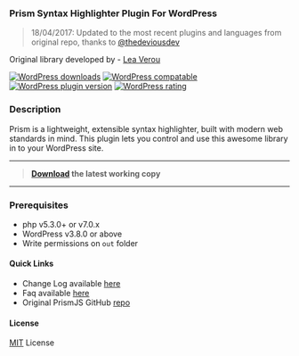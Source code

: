 ### Prism Syntax Highlighter Plugin For WordPress

> 18/04/2017: Updated to the most recent plugins and languages from original repo, thanks to [@thedeviousdev](https://github.com/thedeviousdev) 

Original library developed by - [Lea Verou](https://github.com/PrismJS/prism)

[![WordPress downloads](https://img.shields.io/wordpress/plugin/dt/ank-prism-for-wp.svg?style=flat-square)](https://wordpress.org/plugins/ank-prism-for-wp)
[![WordPress compatable](https://img.shields.io/wordpress/v/ank-prism-for-wp.svg?style=flat-square)](https://wordpress.org/plugins/ank-prism-for-wp)
[![WordPress plugin version](https://img.shields.io/wordpress/plugin/v/ank-prism-for-wp.svg?style=flat-square)](https://wordpress.org/plugins/ank-prism-for-wp)
[![WordPress rating](https://img.shields.io/wordpress/plugin/r/ank-prism-for-wp.svg?style=flat-square)](https://wordpress.org/plugins/ank-prism-for-wp)


### Description
Prism is a lightweight, extensible syntax highlighter, built with modern web standards in mind.
This plugin lets you control and use this awesome library in to your WordPress site.

- - -

>**[Download](https://wordpress.org/plugins/ank-prism-for-wp/) the latest working copy**

- - -

### Prerequisites
* php v5.3.0+ or v7.0.x
* WordPress v3.8.0 or above
* Write permissions on ```out``` folder

#### Quick Links

* Change Log available [here](https://wordpress.org/plugins/ank-prism-for-wp/changelog/)
* Faq available [here](https://wordpress.org/ank-prism-for-wp/faq)
* Original PrismJS GitHub [repo](https://github.com/PrismJS/prism)

#### License
[MIT](LICENSE.txt) License




